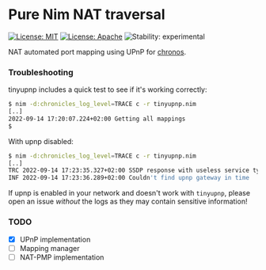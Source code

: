 # Pure Nim NAT traversal

[![License: MIT](https://img.shields.io/badge/License-MIT-blue.svg)](https://opensource.org/licenses/MIT)
[![License: Apache](https://img.shields.io/badge/License-Apache%202.0-blue.svg)](https://opensource.org/licenses/Apache-2.0)
![Stability: experimental](https://img.shields.io/badge/stability-experimental-orange.svg)

NAT automated port mapping using UPnP for [chronos](https://github.com/status-im/nim-chronos).

### Troubleshooting
tinyupnp includes a quick test to see if it's working correctly:
```sh
$ nim -d:chronicles_log_level=TRACE c -r tinyupnp.nim
[..]
2022-09-14 17:20:07.224+02:00 Getting all mappings                       topics="tinyupnp"
$
```

With upnp disabled:
```sh
$ nim -d:chronicles_log_level=TRACE c -r tinyupnp.nim
[..]
TRC 2022-09-14 17:23:35.327+02:00 SSDP response with useless service type    topics="tinyupnp" tid=76330 response="HTTP/1.1 200 OK\r\nHOST: 239.255.255.250:1900\r\nEXT:\r\nCACHE-CONTROL: max-age=100\r\nLOCATION: http://192.168.1.10:80/description.xml\r\nSERVER: UPnP/1.0 IpBridge/1.52.0\r\nST: urn:schemas-upnp-org:device:basic:1\r\n\r\n"
INF 2022-09-14 17:23:36.289+02:00 Couldn't find upnp gateway in time
```

If upnp is enabled in your network and doesn't work with `tinyupnp`, please open an issue _without_ the logs as they may contain sensitive information!

### TODO

- [X] UPnP implementation
- [ ] Mapping manager
- [ ] NAT-PMP implementation
